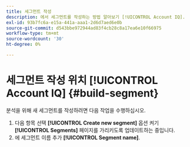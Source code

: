```yaml
---
title: 세그먼트 작성
description: 에서 세그먼트를 작성하는 방법 알아보기 [!UICONTROL Account IQ].
exl-id: 93b7fc6a-e15a-441a-aaa1-2d6d7aed6e0b
source-git-commit: d543bbe972944ad83f4cb28c8a17ea6e10f66975
workflow-type: tm+mt
source-wordcount: '30'
ht-degree: 0%

---
```


# 세그먼트 작성 위치 [!UICONTROL Account IQ] {#build-segment}

분석을 위해 새 세그먼트를 작성하려면 다음 작업을 수행하십시오.

1. 다음 항목 선택 **[!UICONTROL Create new segment]** 옵션 켜기 **[!UICONTROL Segments]** 페이지를 가리키도록 업데이트하는 중입니다.
1. 에 세그먼트 이름 추가 **[!UICONTROL Segment name]**.
